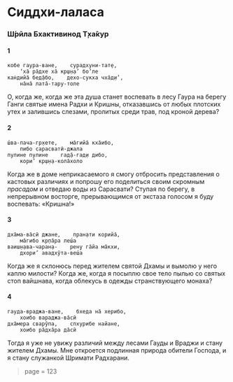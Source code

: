 # Сиддхи-лаласа

### Ш́рӣла Бхактивинод Т̣ха̄кур

#### 1

    кобе гаура-ване,    сурадхуни-тат̣е,
        ‘ха̄ ра̄дхе ха̄ кр̣ш̣н̣а’ бо’ле
    кан̇дийа̄ бед̣а̄бо,    дехо-сукха чха̄д̣и’,
        на̄на̄ лата̄-тару-толе

О, когда же, когда же эта душа станет воспевать в лесу Гаура на берегу Ганги святые имена Радхи и Кришны, отказавшись от любых плотских утех и залившись слезами, пролитых среди трав, под кроной дерева?

#### 2

    ш́ва-пача-гр̣хете,    ма̄гийа̄ кха̄ибо,
        пибо сарасватӣ-джала
    пулине пулине    гад̣а̄-гад̣и дибо,
        кори’ кр̣ш̣н̣а-кола̄холо

Когда же в доме неприкасаемого я смогу отбросить представления о кастовых различиях и попрошу его поделиться своим скромным *прасадом* и отведаю воды из Сарасвати? Ступая по берегу, в непрерывном восторге, прерывающимся от экстаза голосом я буду воспевать: «Кришна!»

#### 3

    дха̄ма-ва̄сӣ джане,    пран̣ати корийа̄,
        ма̄гибо кр̣па̄ра леш́а
    ваиш̣н̣ава-чаран̣а-    рен̣у га̄йа ма̄кхи,
        дхори’ авадхӯта-веш́а

Когда же я склонюсь перед жителем святой Дхамы и вымолю у него каплю милости? Когда же, когда я посыплю свое тело пылью со святых стоп вайшнава, когда облекусь в одежды странствующего монаха?

#### 4

    гауда-враджа-ване,    бхеда на̄ херибо,
        хоибо вараджа-ва̄сӣ
    дха̄мера сварӯпа,    спхурибе найане,
        хоибо ра̄дха̄ра да̄сӣ

Тогда я уже не увижу различий между лесами Гауды и Враджи и стану жителем Дхамы. Мне откроется подлинная природа обители Господа, и я стану служанкой Шримати Радхарани.


> page = 123
